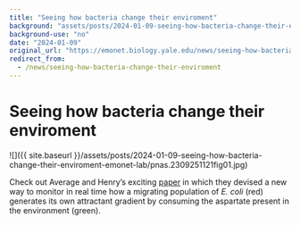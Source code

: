 ```yaml
---
title: "Seeing how bacteria change their enviroment"
background: "assets/posts/2024-01-09-seeing-how-bacteria-change-their-enviroment-emonet-lab/pnas.2309251121fig01.jpg"
background-use: "no"
date: "2024-01-09"
original_url: "https://emonet.biology.yale.edu/news/seeing-how-bacteria-change-their-enviroment"
redirect_from:
  - /news/seeing-how-bacteria-change-their-enviroment
---
```

# Seeing how bacteria change their enviroment

![]({{ site.baseurl }}/assets/posts/2024-01-09-seeing-how-bacteria-change-their-enviroment-emonet-lab/pnas.2309251121fig01.jpg)

Check out Average and Henry’s exciting [paper](https://www.pnas.org/doi/10.1073/pnas.2309251121) in which they devised a new way to monitor in real time how a migrating population of *E. coli* (red) generates its own attractant gradient by consuming the aspartate present in the environment (green).